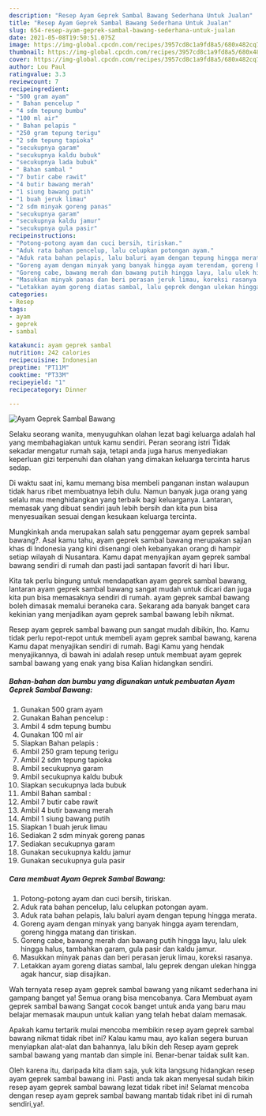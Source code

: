 ```yaml
---
description: "Resep Ayam Geprek Sambal Bawang Sederhana Untuk Jualan"
title: "Resep Ayam Geprek Sambal Bawang Sederhana Untuk Jualan"
slug: 654-resep-ayam-geprek-sambal-bawang-sederhana-untuk-jualan
date: 2021-05-08T19:50:51.075Z
image: https://img-global.cpcdn.com/recipes/3957cd8c1a9fd8a5/680x482cq70/ayam-geprek-sambal-bawang-foto-resep-utama.jpg
thumbnail: https://img-global.cpcdn.com/recipes/3957cd8c1a9fd8a5/680x482cq70/ayam-geprek-sambal-bawang-foto-resep-utama.jpg
cover: https://img-global.cpcdn.com/recipes/3957cd8c1a9fd8a5/680x482cq70/ayam-geprek-sambal-bawang-foto-resep-utama.jpg
author: Lou Paul
ratingvalue: 3.3
reviewcount: 7
recipeingredient:
- "500 gram ayam"
- " Bahan pencelup "
- "4 sdm tepung bumbu"
- "100 ml air"
- " Bahan pelapis "
- "250 gram tepung terigu"
- "2 sdm tepung tapioka"
- "secukupnya garam"
- "secukupnya kaldu bubuk"
- "secukupnya lada bubuk"
- " Bahan sambal "
- "7 butir cabe rawit"
- "4 butir bawang merah"
- "1 siung bawang putih"
- "1 buah jeruk limau"
- "2 sdm minyak goreng panas"
- "secukupnya garam"
- "secukupnya kaldu jamur"
- "secukupnya gula pasir"
recipeinstructions:
- "Potong-potong ayam dan cuci bersih, tiriskan."
- "Aduk rata bahan pencelup, lalu celupkan potongan ayam."
- "Aduk rata bahan pelapis, lalu baluri ayam dengan tepung hingga merata."
- "Goreng ayam dengan minyak yang banyak hingga ayam terendam, goreng hingga matang dan tiriskan."
- "Goreng cabe, bawang merah dan bawang putih hingga layu, lalu ulek hingga halus, tambahkan garam, gula pasir dan kaldu jamur."
- "Masukkan minyak panas dan beri perasan jeruk limau, koreksi rasanya."
- "Letakkan ayam goreng diatas sambal, lalu geprek dengan ulekan hingga agak hancur, siap disajikan."
categories:
- Resep
tags:
- ayam
- geprek
- sambal

katakunci: ayam geprek sambal 
nutrition: 242 calories
recipecuisine: Indonesian
preptime: "PT11M"
cooktime: "PT33M"
recipeyield: "1"
recipecategory: Dinner

---
```



![Ayam Geprek Sambal Bawang](https://img-global.cpcdn.com/recipes/3957cd8c1a9fd8a5/680x482cq70/ayam-geprek-sambal-bawang-foto-resep-utama.jpg)

Selaku seorang wanita, menyuguhkan olahan lezat bagi keluarga adalah hal yang membahagiakan untuk kamu sendiri. Peran seorang istri Tidak sekadar mengatur rumah saja, tetapi anda juga harus menyediakan keperluan gizi terpenuhi dan olahan yang dimakan keluarga tercinta harus sedap.

Di waktu  saat ini, kamu memang bisa membeli panganan instan walaupun tidak harus ribet membuatnya lebih dulu. Namun banyak juga orang yang selalu mau menghidangkan yang terbaik bagi keluarganya. Lantaran, memasak yang dibuat sendiri jauh lebih bersih dan kita pun bisa menyesuaikan sesuai dengan kesukaan keluarga tercinta. 



Mungkinkah anda merupakan salah satu penggemar ayam geprek sambal bawang?. Asal kamu tahu, ayam geprek sambal bawang merupakan sajian khas di Indonesia yang kini disenangi oleh kebanyakan orang di hampir setiap wilayah di Nusantara. Kamu dapat menyajikan ayam geprek sambal bawang sendiri di rumah dan pasti jadi santapan favorit di hari libur.

Kita tak perlu bingung untuk mendapatkan ayam geprek sambal bawang, lantaran ayam geprek sambal bawang sangat mudah untuk dicari dan juga kita pun bisa memasaknya sendiri di rumah. ayam geprek sambal bawang boleh dimasak memalui beraneka cara. Sekarang ada banyak banget cara kekinian yang menjadikan ayam geprek sambal bawang lebih nikmat.

Resep ayam geprek sambal bawang pun sangat mudah dibikin, lho. Kamu tidak perlu repot-repot untuk membeli ayam geprek sambal bawang, karena Kamu dapat menyajikan sendiri di rumah. Bagi Kamu yang hendak menyajikannya, di bawah ini adalah resep untuk membuat ayam geprek sambal bawang yang enak yang bisa Kalian hidangkan sendiri.

<!--inarticleads1-->

##### Bahan-bahan dan bumbu yang digunakan untuk pembuatan Ayam Geprek Sambal Bawang:

1. Gunakan 500 gram ayam
1. Gunakan  Bahan pencelup :
1. Ambil 4 sdm tepung bumbu
1. Gunakan 100 ml air
1. Siapkan  Bahan pelapis :
1. Ambil 250 gram tepung terigu
1. Ambil 2 sdm tepung tapioka
1. Ambil secukupnya garam
1. Ambil secukupnya kaldu bubuk
1. Siapkan secukupnya lada bubuk
1. Ambil  Bahan sambal :
1. Ambil 7 butir cabe rawit
1. Ambil 4 butir bawang merah
1. Ambil 1 siung bawang putih
1. Siapkan 1 buah jeruk limau
1. Sediakan 2 sdm minyak goreng panas
1. Sediakan secukupnya garam
1. Gunakan secukupnya kaldu jamur
1. Gunakan secukupnya gula pasir




<!--inarticleads2-->

##### Cara membuat Ayam Geprek Sambal Bawang:

1. Potong-potong ayam dan cuci bersih, tiriskan.
1. Aduk rata bahan pencelup, lalu celupkan potongan ayam.
1. Aduk rata bahan pelapis, lalu baluri ayam dengan tepung hingga merata.
1. Goreng ayam dengan minyak yang banyak hingga ayam terendam, goreng hingga matang dan tiriskan.
1. Goreng cabe, bawang merah dan bawang putih hingga layu, lalu ulek hingga halus, tambahkan garam, gula pasir dan kaldu jamur.
1. Masukkan minyak panas dan beri perasan jeruk limau, koreksi rasanya.
1. Letakkan ayam goreng diatas sambal, lalu geprek dengan ulekan hingga agak hancur, siap disajikan.




Wah ternyata resep ayam geprek sambal bawang yang nikamt sederhana ini gampang banget ya! Semua orang bisa mencobanya. Cara Membuat ayam geprek sambal bawang Sangat cocok banget untuk anda yang baru mau belajar memasak maupun untuk kalian yang telah hebat dalam memasak.

Apakah kamu tertarik mulai mencoba membikin resep ayam geprek sambal bawang nikmat tidak ribet ini? Kalau kamu mau, ayo kalian segera buruan menyiapkan alat-alat dan bahannya, lalu bikin deh Resep ayam geprek sambal bawang yang mantab dan simple ini. Benar-benar taidak sulit kan. 

Oleh karena itu, daripada kita diam saja, yuk kita langsung hidangkan resep ayam geprek sambal bawang ini. Pasti anda tak akan menyesal sudah bikin resep ayam geprek sambal bawang lezat tidak ribet ini! Selamat mencoba dengan resep ayam geprek sambal bawang mantab tidak ribet ini di rumah sendiri,ya!.

